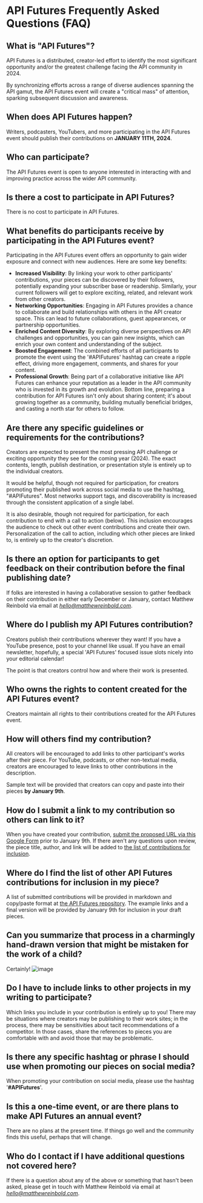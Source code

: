 # API Futures Frequently Asked Questions (FAQ)

## What is "API Futures"? 
API Futures is a distributed, creator-led effort to identify the most significant opportunity and/or the greatest challenge facing the API community in 2024.

By synchronizing efforts across a range of diverse audiences spanning the API gamut, the API Futures event will create a "critical mass" of attention, sparking subsequent discussion and awareness.

## When does API Futures happen?
Writers, podcasters, YouTubers, and more participating in the API Futures event should publish their contributions on **JANUARY 11TH, 2024**. 

## Who can participate?
The API Futures event is open to anyone interested in interacting with and improving practice across the wider API community.

## Is there a cost to participate in API Futures? 
There is no cost to participate in API Futures.

## What benefits do participants receive by participating in the API Futures event? 
Participating in the API Futures event offers an opportunity to gain wider exposure and connect with new audiences. Here are some key benefits:
* **Increased Visibility**: By linking your work to other participants' contributions, your pieces can be discovered by their followers, potentially expanding your subscriber base or readership. Similarly, your current followers will get to explore exciting, related, and relevant work from other creators.
* **Networking Opportunities**: Engaging in API Futures provides a chance to collaborate and build relationships with others in the API creator space. This can lead to future collaborations, guest appearances, or partnership opportunities. 
* **Enriched Content Diversity**: By exploring diverse perspectives on API challenges and opportunities, you can gain new insights, which can enrich your own content and understanding of the subject. 
* **Boosted Engagement**: The combined efforts of all participants to promote the event using the '#APIFutures' hashtag can create a ripple effect, driving more engagement, comments, and shares for your content. 
* **Professional Growth**: Being part of a collaborative initiative like API Futures can enhance your reputation as a leader in the API community who is invested in its growth and evolution.
Bottom line, preparing a contribution for API Futures isn't only about sharing content; it's about growing together as a community, building mutually beneficial bridges, and casting a north star for others to follow.

## Are there any specific guidelines or requirements for the contributions? 
Creators are expected to present the most pressing API challenge or exciting opportunity they see for the coming year (2024). The exact contents, length, publish destination, or presentation style is entirely up to the individual creators. 

It would be helpful, though not required for participation, for creators promoting their published work across social media to use the hashtag, "#APIFutures". Most networks support tags, and discoverability is increased through the consistent application of a single label.

It is also desirable, though not required for participation, for each contribution to end with a call to action (below). This inclusion encourages the audience to check out other event contributions and create their own. Personalization of the call to action, including which other pieces are linked to, is entirely up to the creator's discretion. 

## Is there an option for participants to get feedback on their contribution before the final publishing date? 
If folks are interested in having a collaborative session to gather feedback on their contribution in either early December or January, contact Matthew Reinbold via email at *hello@matthewreinbold.com*.

## Where do I publish my API Futures contribution?
Creators publish their contributions wherever they want! If you have a YouTube presence, post to your channel like usual. If you have an email newsletter, hopefully, a special 'API Futures' focused issue slots nicely into your editorial calendar! 

The point is that creators control how and where their work is presented. 

## Who owns the rights to content created for the API Futures event? 
Creators maintain all rights to their contributions created for the API Futures event. 

## How will others find my contribution?
All creators will be encouraged to add links to other participant's works after their piece. For YouTube, podcasts, or other non-textual media, creators are encouraged to leave links to other contributions in the description. 

Sample text will be provided that creators can copy and paste into their pieces **by January 9th**. 

## How do I submit a link to my contribution so others can link to it? 
When you have created your contribution, [submit the proposed URL via this Google Form](https://forms.gle/9UzNcMRQvxEYkshW6) prior to January 9th. If there aren't any questions upon review, the piece title, author, and link will be added to [the list of contributions for inclusion](https://github.com/MatthewReinbold/APIFutures/blob/main/2024-contributions.md). 

## Where do I find the list of other API Futures contributions for inclusion in my piece? 
A list of submitted contributions will be provided in markdown and copy/paste format at [the API Futures repository](https://github.com/MatthewReinbold/APIFutures/blob/main/2024-contributions.md). The example links and a final version will be provided by January 9th for inclusion in your draft pieces. 

## Can you summarize that process in a charmingly hand-drawn version that might be mistaken for the work of a child?
Certainly! 
![image](https://github.com/MatthewReinbold/APIFutures/assets/495507/0aa0b94c-1573-49cb-9cfc-b6868b3b8ca8)

## Do I have to include links to other projects in my writing to participate? 
Which links you include in your contribution is entirely up to you! There may be situations where creators may be publishing to their work sites; in the process, there may be sensitivities about tacit recommendations of a competitor. In those cases, share the references to pieces you are comfortable with and avoid those that may be problematic.

## Is there any specific hashtag or phrase I should use when promoting our pieces on social media? 
When promoting your contribution on social media, please use the hashtag '**#APIFutures**'. 

## Is this a one-time event, or are there plans to make API Futures an annual event? 
There are no plans at the present time. If things go well and the community finds this useful, perhaps that will change. 

## Who do I contact if I have additional questions not covered here?
If there is a question about any of the above or something that hasn't been asked, please get in touch with Matthew Reinbold via email at *hello@matthewreinbold.com*.
